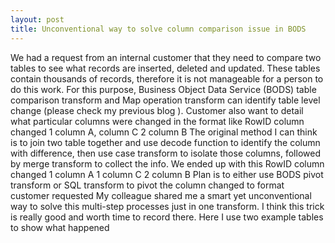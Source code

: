 ```yaml
---
layout: post
title: Unconventional way to solve column comparison issue in BODS
---
```


We had a request from an internal customer that they need to compare two tables to see what records are inserted, deleted and updated.  These tables contain thousands of records, therefore it is not manageable for a person to do this work. For this purpose, Business Object Data Service (BODS) table comparison transform and Map operation transform can identify table level change (please check my previous blog ).  Customer also want to detail what particular columns were changed in the format like 
RowID		  column changed
1	        column A, column C
2	        column B
The original method I can think is to join two table together and use decode function to identify the column with difference, then use case transform to isolate those columns, followed by merge transform to collect the info.  We ended up with this
RowID    	column changed
1	        column A
1	        column C
2	        column B
Plan is to either use BODS pivot transform or SQL transform to pivot the column changed to format customer requested
My colleague shared me a smart yet unconventional way to solve this multi-step processes just in one transform. I think this trick is really good and worth time to record there. 
Here I use two example tables to show what happened
